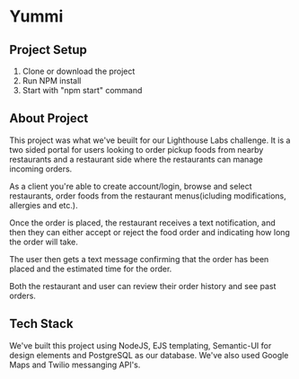 Yummi
=========

## Project Setup

1. Clone or download the project
2. Run NPM install
3. Start with "npm start" command

## About Project

This project was what we've beuilt for our Lighthouse Labs challenge. It is a two sided portal for users looking to order pickup foods from nearby restaurants and a restaurant side where the restaurants can manage incoming orders.

As a client you're able to create account/login, browse and select restaurants, order foods from the restaurant menus(icluding modifications, allergies and etc.). 

Once the order is placed, the restaurant receives a text notification, and then they can either accept or reject the food order and indicating how long the order will take.

The user then gets a text message confirming that the order has been placed and the estimated time for the order.

Both the restaurant and user can review their order history and see past orders.

## Tech Stack

We've built this project using NodeJS, EJS templating, Semantic-UI for design elements and PostgreSQL as our database. We've also used Google Maps and Twilio messanging API's.


